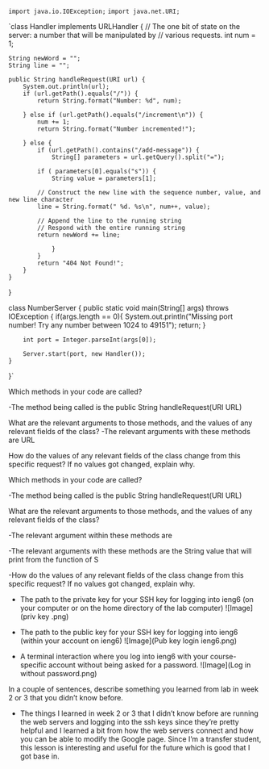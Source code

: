 `import java.io.IOException;`
`import java.net.URI;`

`class Handler implements URLHandler {
    // The one bit of state on the server: a number that will be manipulated by
    // various requests.
    int num = 1;

    String newWord = "";
    String line = "";
   
    public String handleRequest(URI url) {
        System.out.println(url);
        if (url.getPath().equals("/")) {
            return String.format("Number: %d", num);

        } else if (url.getPath().equals("/increment\n")) {
            num += 1;
            return String.format("Number incremented!");

        } else {
            if (url.getPath().contains("/add-message")) {
                String[] parameters = url.getQuery().split("=");

            if ( parameters[0].equals("s")) {
                String value = parameters[1];

            // Construct the new line with the sequence number, value, and new line character
            line = String.format(" %d. %s\n", num++, value);

            // Append the line to the running string
            // Respond with the entire running string
            return newWord += line;
                    
                }
            }
            return "404 Not Found!";
        }
    }
}

class NumberServer {
    public static void main(String[] args) throws IOException {
        if(args.length == 0){
            System.out.println("Missing port number! Try any number between 1024 to 49151");
            return;
        }

        int port = Integer.parseInt(args[0]);

        Server.start(port, new Handler());
    }
}`


Which methods in your code are called?

-The method being called is the public String handleRequest(URI URL)

What are the relevant arguments to those methods, and the values of any relevant fields of the class?
-The relevant arguments with these methods are URL

How do the values of any relevant fields of the class change from this specific request? If no values got changed, explain why.

Which methods in your code are called?

-The method being called is the public String handleRequest(URI URL)

What are the relevant arguments to those methods, and the values of any relevant fields of the class?

-The relevant argument within these methods are

-The relevant arguments with these methods are the String value that will print from the function of S

-How do the values of any relevant fields of the class change from this specific request? If no values got changed, explain why.

- The path to the private key for your SSH key for logging into ieng6 (on your computer or on the home directory of the lab computer)
![Image](priv key .png)

- The path to the public key for your SSH key for logging into ieng6 (within your account on ieng6)
![Image](Pub key login ieng6.png)

- A terminal interaction where you log into ieng6 with your course-specific account without being asked for a password.
![Image](Log in without password.png)

In a couple of sentences, describe something you learned from lab in week 2 or 3 that you didn’t know before.
- The things I learned in week 2 or 3 that I didn’t know before are running the web servers and logging into the ssh keys since they’re pretty helpful and I learned a bit from how the web servers connect and how you can be able to modify the Google page. Since I’m a transfer student, this lesson is interesting and useful for the future which is good that I got base in.  
